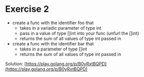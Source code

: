 # Exercise 2

- create a func with the identifier foo that
  - takes in a variadic parameter of type int
  - pass in a value of type []int into your func (unfurl the []int)
  - returns the sum of all values of type int passed in
- create a func with the identifier bar that
  - takes in a parameter of type []int
  - returns the sum of all values of type int passed in

Solution: [https://play.golang.org/p/B0yRxtBQPD](https://play.golang.org/p/B0yRxtBQPD)
